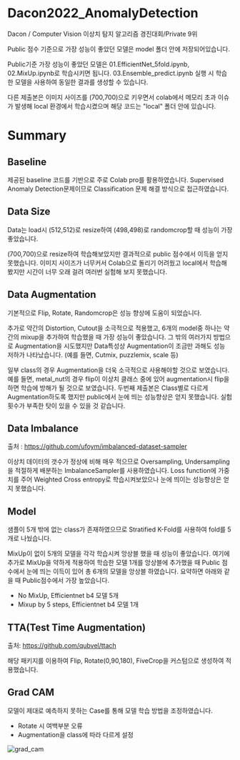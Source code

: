 # Dacon2022_AnomalyDetection
Dacon / Computer Vision 이상치 탐지 알고리즘 경진대회/Private 9위

Public 점수 기준으로 가장 성능이 좋았던 모델은 model 폴더 안에 저장되어있습니다.

Public기준 가장 성능이 좋았던 모델은 01.EfficientNet_5fold.ipynb, 02.MixUp.ipynb로 학습시키면 됩니다.
03.Ensemble_predict.ipynb 실행 시 학습한 모델을 사용하여 동일한 결과를 생성할 수 있습니다.

다른 제출본은 이미지 사이즈를 (700,700)으로 키우면서 colab에서 메모리 초과 이슈가 발생해 local 환경에서 학습시켰으며 해당 코드는 "local" 폴더 안에 있습니다.

# Summary

## Baseline

제공된 baseline 코드를 기반으로 주로 Colab pro를 활용하였습니다.
Supervised Anomaly Detection문제이므로 Classification 문제 해결 방식으로 접근하였습니다.

## Data Size

Data는 load시 (512,512)로 resize하여 (498,498)로 randomcrop할 때 성능이 가장 좋았습니다.

(700,700)으로 resize하여 학습해보았지만 결과적으로 public 점수에서 이득을 얻지 못했습니다.
이미지 사이즈가 너무커서 Colab으로 돌리기 어려웠고 local에서 학습해봤지만 시간이 너무 오래 걸려 여러번 실험해 보지 못했습니다.

## Data Augmentation

기본적으로 Flip, Rotate, Randomcrop은 성능 향상에 도움이 되었습니다.

추가로 약간의 Distortion, Cutout을 소극적으로 적용했고, 6개의 model중 하나는 약간의 mixup을 추가하여 학습했을 때 가장 성능이 좋았습니다.
그 밖의 여러가지 방법으로 Augmentation을 시도했지만 Data특성상 Augmentation이 조금만 과해도 성능 저하가 나타났습니다.
(예를 들면, Cutmix, puzzlemix, scale 등)

 일부 class의 경우 Augmentation을 더욱 소극적으로 사용해야할 것으로 보였습니다.
 예를 들면, metal_nut의 경우 flip이 이상치 클래스 중에 있어 augmentation시 flip을 하면 학습에 방해가 될 것으로 보였습니다.
 두번째 제출본은 Class별로 다르게 Augmentation하도록 했지만 public에서 눈에 띄는 성능향상은 얻지 못했습니다. 실험 횟수가 부족한 탓이 있을 수 있을 것 같습니다.

## Data Imbalance

출처 : https://github.com/ufoym/imbalanced-dataset-sampler

이상치 데이터의 갯수가 정상에 비해 매우 적으므로 Oversampling, Undersampling을 적절하게 배분하는 ImbalanceSampler를 사용하였습니다. 
Loss function에 가중치를 주어 Weighted Cross entropy로 학습시켜보았으나 눈에 띄이는 성능향상은 얻지 못했습니다.

## Model

샘플이 5개 밖에 없는 class가 존재하였으므로 Stratified K-Fold를 사용하여 fold를 5개로 나눴습니다.

MixUp이 없이 5개의 모델을 각각 학습시켜 앙상블 했을 때 성능이 좋았습니다. 여기에 추가로 MixUp을 약하게 적용하여 학습한 모델 1개를 앙상블에 추가했을 때
Public 점수에서 눈에 띄는 이득이 있어 총 6개의 모델을 앙상블 하였습니다. 요약하면 아래와 같을 때 Public점수에서 가장 높았습니다.
- No MixUp, Efficientnet b4 모델 5개
- Mixup by 5 steps, Efficientnet b4 모델 1개

## TTA(Test Time Augmentation)

출처: https://github.com/qubvel/ttach

해당 패키지를 이용하여 Flip, Rotate(0,90,180), FiveCrop을 커스텀으로 생성하여 적용했습니다.

## Grad CAM
모델이 제대로 예측하지 못하는 Case를 통해 모델 학습 방법을 조정하였습니다.
  - Rotate 시 여백부분 오류
  - Augmentation을 class에 따라 다르게 설정

![grad_cam](https://user-images.githubusercontent.com/28197373/210173712-9ec808e1-0af8-43dc-b94a-7e01f9c072c3.jpg)


